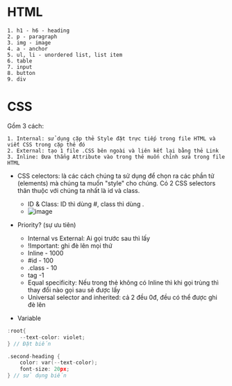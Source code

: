 
# HTML
    1. h1 - h6 - heading
    2. p - paragraph
    3. img - image
    4. a - anchor
    5. ul, li - unordered list, list item
    6. table
    7. input
    8. button
    9. div  

# CSS

Gồm 3 cách: 

    1. Internal: sử dụng cặp thẻ Style đặt trực tiếp trong file HTML và viết CSS trong cặp thẻ đó
    2. External: tạo 1 file .CSS bên ngoài và liên kết lại bằng thẻ Link
    3. Inline: Đưa thẳng Attribute vào trong thẻ muốn chỉnh sửa trong file HTML

- CSS celectors: là các cách chúng ta sử dụng để chọn ra các phần tử (elements) mà chúng ta muốn "style" cho chúng. Có 2 CSS selectors thân thuộc với chúng ta nhất là id và class.
  + ID & Class: ID thì dùng #, class thì dùng .
  + ![image](https://github.com/Mefuuuu/HTML-CSS/assets/133778142/6a688877-16ba-4a08-be54-3f681c579109)
 
- Priority? (sự ưu tiên)
  + Internal vs External: Ai gọi trước sau thì lấy
  + !Important: ghi đè lên mọi thứ
  + Inline - 1000
  + #id - 100
  + .class - 10
  + tag -1
  + Equal specificity: Nếu trong thẻ không có Inline thì khi gọi trùng thì thay đổi nào gọi sau sẽ được lấy
  + Universal selector and inherited: cả 2 đều 0đ, đều có thể được ghi đè lên

- Variable
  
```c
:root{
    --text-color: violet;
} // Đặt biến

.second-heading {
    color: var(--text-color);
    font-size: 20px;
} // sử dụng biến
```

